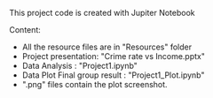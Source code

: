 This project code is created with Jupiter Notebook

Content:
- All the resource files are in "Resources" folder
- Project presentation: "Crime rate vs Income.pptx"
- Data Analysis : "Project1.ipynb"
- Data Plot Final group result : "Project1_Plot.ipynb"
- ".png" files contain the plot screenshot.
